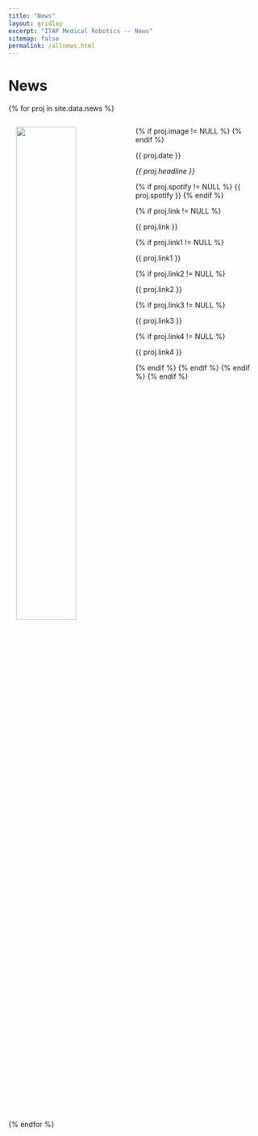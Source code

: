 ```yaml
---
title: "News"
layout: gridlay
excerpt: "ITAP Medical Robotics -- News"
sitemap: false
permalink: /allnews.html
---
```


# News
<!--
{% for article in site.data.news %}
<p>{{ article.date }}
<br>
<em>{{ article.headline }}</em>
<br>
{{ article.link }} </p>
{% endfor %}

# Projects

{% assign number_printed = 0 %} -->

{% for proj in site.data.news %}

  <div style="padding-left:15px;padding-right:15px;">
  <div class="well" style="overflow: hidden;">
    
  {% if proj.image != NULL %}
  <img src="{{ site.url }}{{ site.baseurl }}/images/newspic/{{ proj.image }}" class="img-responsive" width="50%" style="float: left" />
  {% endif %}
  
  <p>{{ proj.date }}</p> 
  
  <p><em>{{ proj.headline }}</em></p>

  {% if proj.spotify != NULL %}
  {{ proj.spotify }}
  {% endif %}
  
  {% if proj.link != NULL %}
  <p>{{ proj.link }}</p>

  {% if proj.link1 != NULL %}
  <p>{{ proj.link1 }}</p>
  {% if proj.link2 != NULL %}
  <p>{{ proj.link2 }}</p>
  {% if proj.link3 != NULL %}
  <p>{{ proj.link3 }}</p>
  {% if proj.link4 != NULL %}
  <p>{{ proj.link4 }}</p>
  {% endif %}
  {% endif %}
  {% endif %}
  {% endif %}

  </div>
  </div>

{% endfor %}

<p> &nbsp; </p>
